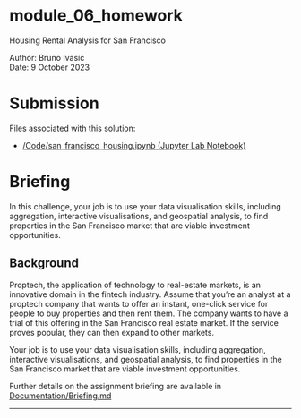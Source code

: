 # module_06_homework
Housing Rental Analysis for San Francisco

Author: Bruno Ivasic   
Date: 9 October 2023

# Submission
Files associated with this solution:   
* [/Code/san_francisco_housing.ipynb (Jupyter Lab Notebook)](./Code/san_francisco_housing.ipynb)


# Briefing
In this challenge, your job is to use your data visualisation skills, including aggregation, interactive visualisations, and geospatial analysis, to find properties in the San Francisco market that are viable investment opportunities.

## Background
Proptech, the application of technology to real-estate markets, is an innovative domain in the fintech industry. Assume that you’re an analyst at a proptech company that wants to offer an instant, one-click service for people to buy properties and then rent them. The company wants to have a trial of this offering in the San Francisco real estate market. If the service proves popular, they can then expand to other markets.

Your job is to use your data visualisation skills, including aggregation, interactive visualisations, and geospatial analysis, to find properties in the San Francisco market that are viable investment opportunities.

Further details on the assignment briefing are available in [Documentation/Briefing.md](./Documentation/Briefing.md)

---


